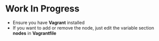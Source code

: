 # Work In Progress

- Ensure you have **Vagrant** installed
- If you want to add or remove the node, just edit the variable section **nodes** in **Vagrantfile**